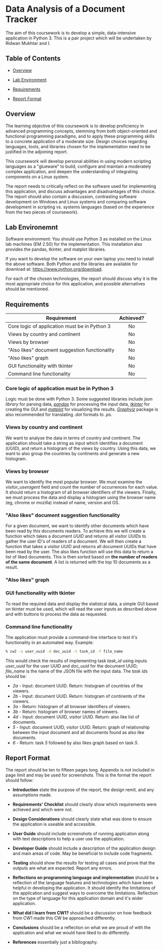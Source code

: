 # Data Analysis of a Document Tracker

The aim of this coursework is to develop a simple, data-intensive application in Python 3. This is a pair project which will be undertaken by Ridwan Mukhtar and I. 

## Table of Contents

* [Overview](https://github.com/CMHayden/Data-Analysis-of-a-Document-Tracker#overview)

* [Lab Environment](https://github.com/CMHayden/Data-Analysis-of-a-Document-Tracker#lab-environemnt)

* [Requirements](https://github.com/CMHayden/Data-Analysis-of-a-Document-Tracker#requirements)

* [Report Format](https://github.com/CMHayden/Data-Analysis-of-a-Document-Tracker#report-format)

## Overview

The learning objective of this coursework is to develop proficiency in advanced programming concepts, stemming from both object-oriented and functional programming paradigms, and to apply these programming skills to a concrete application of a moderate size. Design choices regarding languages, tools, and libraries chosen for the implementation need to be justified in the adjoining report.

This coursework will develop personal abilities in using modern scripting languages as a "glueware" to build, configure and maintain a moderately complex application, and deepen the understanding of integrating components on a Linux system.

The report needs to critically reflect on the software used for implementing this application, and discuss advantages and disadvantages of this choice. The report should also contain a discussion, contrasting software development on Windows and Linux systems and comparing software development in scripting vs. systems languages (based on the experience from the two pieces of coursework).

## Lab Environemnt

Software environment: You should use Python 3 as installed on the Linux lab machines (EM 2.50) for the implementation. This installation also provides the pandas, tkinter, and matplot libraries.

If you want to develop the software on your own laptop you need to install the above software. Both Python and the libraries are available for download at: https://www.python.org/download.

For each of the chosen technologies, the report should discuss why it is the most appropriate choice for this application, and possible alternatives should be mentioned.

## Requirements

| Requirement                                                                       | Achieved?     |
| --------------------------------------------------------------------------------- |:-------------:|
| Core logic of application must be in Python 3                                     | No            |
| Views by country and continent                                                    | No            |
| Views by browser                                                                  | No            |
| "Also likes" document suggestion functionality                                    | No            |
| "Also likes" graph                                                                | No            |
| GUI functionality with tkinter                                                    | No            |
| Command line functionality                                                        | No            |

### Core logic of application must be in Python 3

Logic must be done with Python 3. Some suggested libraries include *json library* for parsing data, *[pandas](https://pandas.pydata.org/)* for processing the input data, *[tkinter](https://docs.python.org/2/library/tkinter.html)* for creating the GUI and *[matplot](https://matplotlib.org/)* for visualizing the results. *[Graphviz](https://www.graphviz.org/)* package is also recommended for translating *.dot* formats to *.ps*.

### Views by country and continent

We want to analyse the data in terms of country and continent. The application should take a string as input which identifies a document (*UUID*), and return a histogram of the views by country. Using this data, we want to also group the countries by continents and generate a new histogram.

### Views by browser

We want to identify the most popular browser. We must examine the *visitor_useragent* field and count the number of occurrences for each value. It should return a histogram of all browser identifiers of the viewers. Finally, we must process the data and display a histogram using the browser name (eg, chrome or mozilla) instead of name, version and OS. 

### "Also likes" document suggestion functionality

For a given document, we want to identify other documents which have been read by this documents readers. To achieve this we will create a function which takes a document *UUID* and returns all visitor *UUID*s to gather the user ID's of readers of a document. We will then create a function that takes a visitor *UUID* and returns all document *UUID*s that have been read by the user. The also likes function will use this data to return a list of liked documents. This is then sorted based on **the number of readers of the same document**. A list is returned with the top 10 documents as a result.

### "Also likes" graph

### GUI functionality with tkinter

To read the required data and display the statistcal data, a simple GUI based on tkinter must be used, which will read the user inputs as described above and with buttons to process the data as requested.

### Command line functionality

The application must provide a command-line interface to test it's functionality in an automated way. Example:

```bash
% cw2 -u user_uuid -d doc_uuid -t task_id -f file_name
```

This would check the results of implementing task *task_id* using inputs *user_uuid* for the user UUID and *doc_uuid* for the document UUID; *file_name* is the name of the JSON file with the input data. The *task id*s should be:

* *2a* - Input: document UUID. Return: histogram of countries of the viewers.
* *2b* - Input: document UUID. Return: histogram of continents of the viewers.
* *3a* - Return: histogram of all browser identifiers of viewers.
* *3b* - Return: histogram of browser names of viewers.
* *4d* - Input: document UUID, visitor UUID. Return: also like list of documents.
* *5* - Input: document UUID, visitor UUID. Return: graph of relationship between the input document and all documents found as also like documents.
* *6* - Return: task *5* followed by also likes graph based on task *5*.

## Report Format

The report should be ten to fifteen pages long. Appendix is not included in page limit and may be used for screenshots. This is the format the report should follow:

* **Introduction** state the purpose of the report, the design remit, and any assumptions made. 

* **Requirements' Checklist** should clearly show which requirements were achieved and which were not.

* **Design Considerations** should clearly state what was done to ensure the application is useable and accessible.

* **User Guide** should include screenshots of running application along with text descriptions to help a user use the application.

* **Developer Guide** should include a description of the application design and main areas of code. May be beneficial to include code fragments.

* **Testing** should show the results for testing all cases and prove that the outputs are what are expected. Report any errors.

* **Reflections on programming language and implementation** should be a reflection of the language features and technologies which have been helpful in developing the application. It should identify the limitations of the application and suggest ways to overcome the limitations. Reflection on the type of language for this application domain and it's wider application.

* **What did I learn from CW1?** should be a discussion on how feedback from CW1 made this CW be approached differently.

* **Conclusions** should be a reflection on what we are proud of with the application and what we would have liked to do differently.

* **References** essentially just a bibliography.
